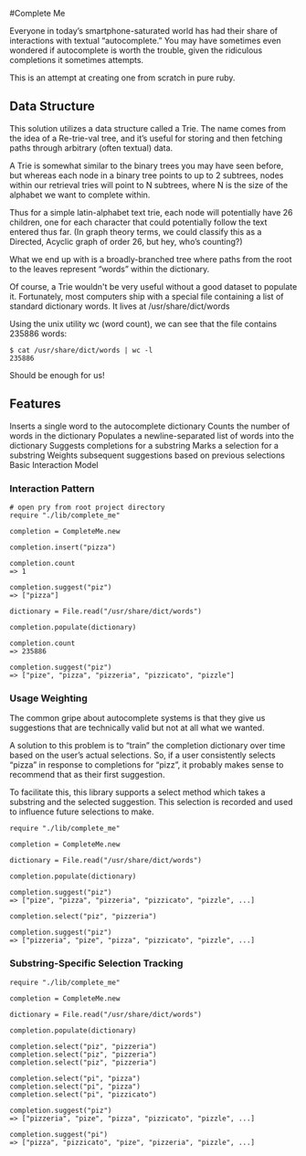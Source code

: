 #Complete Me

Everyone in today’s smartphone-saturated world has had their share of interactions with textual “autocomplete.” 
You may have sometimes even wondered if autocomplete is worth the trouble, given the ridiculous completions it sometimes attempts.

This is an attempt at creating one from scratch in pure ruby.

## Data Structure

This solution utilizes a data structure called a Trie. The name comes from the idea of a Re-trie-val tree, 
and it’s useful for storing and then fetching paths through arbitrary (often textual) data.

A Trie is somewhat similar to the binary trees you may have seen before, 
but whereas each node in a binary tree points to up to 2 subtrees, 
nodes within our retrieval tries will point to N subtrees, 
where N is the size of the alphabet we want to complete within.

Thus for a simple latin-alphabet text trie, each node will potentially have 26 children, 
one for each character that could potentially follow the text entered thus far. 
(In graph theory terms, we could classify this as a Directed, Acyclic graph of order 26, but hey, who’s counting?)

What we end up with is a broadly-branched tree where paths 
from the root to the leaves represent “words” within the dictionary.

Of course, a Trie wouldn't be very useful without a good dataset to populate it. 
Fortunately, most computers ship with a special file containing a list of standard dictionary words. 
It lives at /usr/share/dict/words

Using the unix utility wc (word count), we can see that the file contains 235886 words:

```
$ cat /usr/share/dict/words | wc -l
235886
```

Should be enough for us!

## Features

Inserts a single word to the autocomplete dictionary
Counts the number of words in the dictionary
Populates a newline-separated list of words into the dictionary
Suggests completions for a substring
Marks a selection for a substring
Weights subsequent suggestions based on previous selections
Basic Interaction Model

### Interaction Pattern

```
# open pry from root project directory
require "./lib/complete_me"

completion = CompleteMe.new

completion.insert("pizza")

completion.count
=> 1

completion.suggest("piz")
=> ["pizza"]

dictionary = File.read("/usr/share/dict/words")

completion.populate(dictionary)

completion.count
=> 235886

completion.suggest("piz")
=> ["pize", "pizza", "pizzeria", "pizzicato", "pizzle"]
```

### Usage Weighting

The common gripe about autocomplete systems is that they give us suggestions that are technically valid 
but not at all what we wanted.

A solution to this problem is to “train” the completion dictionary over time based on the user’s actual selections. 
So, if a user consistently selects “pizza” in response to completions for “pizz”, 
it probably makes sense to recommend that as their first suggestion.

To facilitate this, this library supports a select method which takes a substring and the selected suggestion. 
This selection is recorded and used to influence future selections to make.

```
require "./lib/complete_me"

completion = CompleteMe.new

dictionary = File.read("/usr/share/dict/words")

completion.populate(dictionary)

completion.suggest("piz")
=> ["pize", "pizza", "pizzeria", "pizzicato", "pizzle", ...]

completion.select("piz", "pizzeria")

completion.suggest("piz")
=> ["pizzeria", "pize", "pizza", "pizzicato", "pizzle", ...]
```

### Substring-Specific Selection Tracking
```
require "./lib/complete_me"

completion = CompleteMe.new

dictionary = File.read("/usr/share/dict/words")

completion.populate(dictionary)

completion.select("piz", "pizzeria")
completion.select("piz", "pizzeria")
completion.select("piz", "pizzeria")

completion.select("pi", "pizza")
completion.select("pi", "pizza")
completion.select("pi", "pizzicato")

completion.suggest("piz")
=> ["pizzeria", "pize", "pizza", "pizzicato", "pizzle", ...]

completion.suggest("pi")
=> ["pizza", "pizzicato", "pize", "pizzeria", "pizzle", ...]
```
